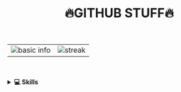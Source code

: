 <h1 align="center">🔥GITHUB STUFF🔥</h1>
<p>&nbsp;</p>
<p align="center">
  <table>
    <tr>
      <td>
            <img align="center" style="padding=0;" src="https://github-readme-stats.vercel.app/api?username=czechcrown&title_color=FB8C00&text_color=ffffff&bg_color=151515&hide_border=true&hide_title=true&show_icons=true&count_private=true" alt="basic info" />
        </td>
        <td style="padding=0;width=60%;">
            <img align="center" style="padding=0;" src="https://github-readme-streak-stats.herokuapp.com/?user=czechcrown&theme=dark&hide_border=true" alt="streak" />
        </td>
    </tr>
</table>
<p>&nbsp;</p>
     <details>
       <summary><b>💻 Skills</b></summary>
       <p>&nbsp;</p>
        <table>
        <tr>
      <a href="https://bio.site/czech">
        <td style="padding=0;width=60%;">
    <p align="center"><img align="center" style="padding=0;" src="https://github-widgetbox.vercel.app/api/skills?languages=ruby,html&includeNames=true" alt="GitHubWidget Box"></p>
          </td>
      <a href="https://bio.site/czech">
        <td>
    <p align="center"><img align="center" style="padding=0;" src="https://github-widgetbox.vercel.app/api/skills?software=linux,windows&includeNames=true" alt="GitHubWidget Box"></p>
          </td>
         <tr>
           </table>
    </details>
